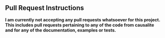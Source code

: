 ## Pull Request Instructions

**I am currently not accepting any pull requests whatsoever for this project. 
This includes pull requests pertaining to any of the code from causalite and for any of the documentation, 
examples or tests.**
